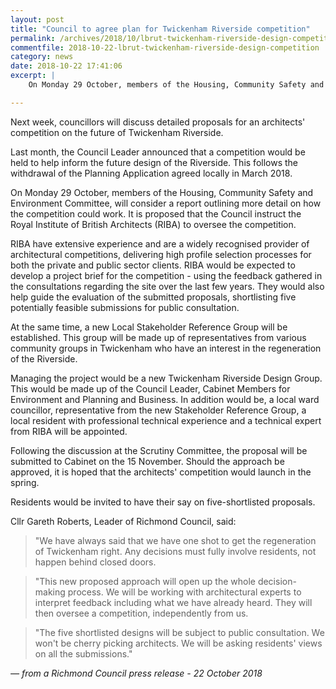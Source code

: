 ```yaml
---
layout: post
title: "Council to agree plan for Twickenham Riverside competition"
permalink: /archives/2018/10/lbrut-twickenham-riverside-design-competition.html
commentfile: 2018-10-22-lbrut-twickenham-riverside-design-competition
category: news
date: 2018-10-22 17:41:06
excerpt: |
    On Monday 29 October, members of the Housing, Community Safety and Environment Committee, will consider a report outlining more detail on how the competition could work. It is proposed that the Council instruct the Royal Institute of British Architects (RIBA) to oversee the competition.

---
```


Next week, councillors will discuss detailed proposals for an architects' competition on the future of Twickenham Riverside.

Last month, the Council Leader announced that a competition would be held to help inform the future design of the Riverside. This follows the withdrawal of the Planning Application agreed locally in March 2018.

On Monday 29 October, members of the Housing, Community Safety and Environment Committee, will consider a report outlining more detail on how the competition could work. It is proposed that the Council instruct the Royal Institute of British Architects (RIBA) to oversee the competition.

RIBA have extensive experience and are a widely recognised provider of architectural competitions, delivering high profile selection processes for both the private and public sector clients. RIBA would be expected to develop a project brief for the competition - using the feedback gathered in the consultations regarding the site over the last few years. They would also help guide the evaluation of the submitted proposals, shortlisting five potentially feasible submissions for public consultation.

At the same time, a new Local Stakeholder Reference Group will be established. This group will be made up of representatives from various community groups in Twickenham who have an interest in the regeneration of the Riverside.

Managing the project would be a new Twickenham Riverside Design Group. This would be made up of the Council Leader, Cabinet Members for Environment and Planning and Business. In addition would be, a local ward councillor, representative from the new Stakeholder Reference Group, a local resident with professional technical experience and a technical expert from RIBA will be appointed.

Following the discussion at the Scrutiny Committee, the proposal will be submitted to Cabinet on the 15 November. Should the approach be approved, it is hoped that the architects' competition would launch in the spring.

Residents would be invited to have their say on five-shortlisted proposals.

Cllr Gareth Roberts, Leader of Richmond Council, said:

> "We have always said that we have one shot to get the regeneration of Twickenham right. Any decisions must fully involve residents, not happen behind closed doors.


> "This new proposed approach will open up the whole decision-making process. We will be working with architectural experts to interpret feedback including what we have already heard. They will then oversee a competition, independently from us.


> "The five shortlisted designs will be subject to public consultation.  We won't be cherry picking architects. We will be asking residents' views on all the submissions."

<cite>&mdash; from a Richmond Council press release - 22 October 2018</cite>
